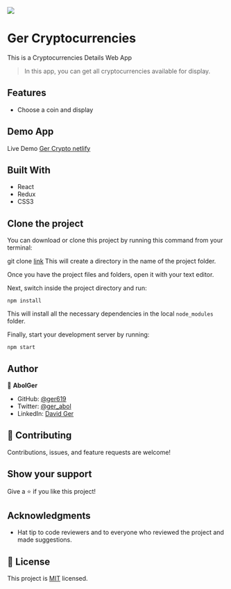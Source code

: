 ![](https://img.shields.io/badge/Microverse-blueviolet)

# Ger Cryptocurrencies

This is a Cryptocurrencies Details Web App

> In this app, you can get all cryptocurrencies available for display.

## Features

- Choose a coin and display

## Demo App

Live Demo [Ger Crypto netlify ](https://deploy-preview-1--storied-cobbler-ece3f1.netlify.app/)

## Built With

- React
- Redux
- CSS3

## Clone the project

You can download or clone this project by running this command from your terminal:

git clone [link](https://github.com/ger619/react-capstone.git)
This will create a directory in the name of the project folder.

Once you have the project files and folders, open it with your text editor.

Next, switch inside the project directory and run:

```
npm install
```

This will install all the necessary dependencies in the local `node_modules` folder.

Finally, start your development server by running:

```
npm start
```

## Author


👤 **AbolGer**

- GitHub: [@ger619](https://github.com/ger619)
- Twitter: [@ger_abol](https://twitter.com/ger_abol)
- LinkedIn: [David Ger](https://linkedin.com/in/david-ger-426b4576)

## 🤝 Contributing

Contributions, issues, and feature requests are welcome!

## Show your support

Give a ⭐️ if you like this project!

## Acknowledgments

- Hat tip to code reviewers and to everyone who reviewed the project and made suggestions.

## 📝 License

This project is [MIT](./MIT.md) licensed.
